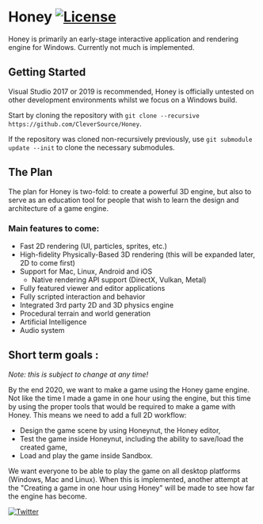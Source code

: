 # Honey [![License](https://img.shields.io/github/license/CleverSource/Honey.svg)](https://github.com/CleverSource/Honey/blob/master/LICENSE)

Honey is primarily an early-stage interactive application and rendering engine for Windows. Currently not much is implemented.

## Getting Started
Visual Studio 2017 or 2019 is recommended, Honey is officially untested on other development environments whilst we focus on a Windows build.

Start by cloning the repository with `git clone --recursive https://github.com/CleverSource/Honey`.

If the repository was cloned non-recursively previously, use `git submodule update --init` to clone the necessary submodules.

## The Plan
The plan for Honey is two-fold: to create a powerful 3D engine, but also to serve as an education tool for people that wish to learn the design and architecture of a game engine.

### Main features to come:
- Fast 2D rendering (UI, particles, sprites, etc.)
- High-fidelity Physically-Based 3D rendering (this will be expanded later, 2D to come first)
- Support for Mac, Linux, Android and iOS
	- Native rendering API support (DirectX, Vulkan, Metal)
- Fully featured viewer and editor applications
- Fully scripted interaction and behavior
- Integrated 3rd party 2D and 3D physics engine
- Procedural terrain and world generation
- Artificial Intelligence
- Audio system




## Short term goals :
*Note: this is subject to change at any time!*

By the end 2020, we want to make a game using the Honey game engine. Not like the time I made a game in one hour using the engine, but this time by using the proper tools that would be required to make a game with Honey. This means we need to add a full 2D workflow:

- Design the game scene by using Honeynut, the Honey editor,
- Test the game inside Honeynut, including the ability to save/load the created game,
- Load and play the game inside Sandbox.

We want everyone to be able to play the game on all desktop platforms (Windows, Mac and Linux). When this is implemented, another attempt at the "Creating a game in one hour using Honey" will be made to see how far the engine has become.

[![Twitter](https://img.shields.io/badge/%40RyanAlsoClever--blue.svg?style=social&logo=Twitter)](https://twitter.com/RyanAlsoClever)
